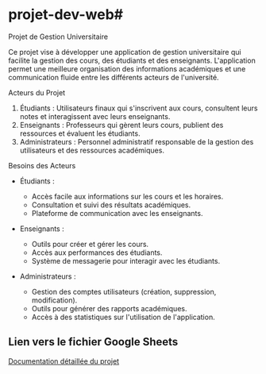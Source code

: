 # projet-dev-web# 
Projet de Gestion Universitaire 

Ce projet vise à développer une application de gestion universitaire qui facilite la gestion des cours, des étudiants et des enseignants. L'application permet une meilleure organisation des informations académiques et une communication fluide entre les différents acteurs de l'université.

Acteurs du Projet
1. Étudiants : Utilisateurs finaux qui s'inscrivent aux cours, consultent leurs notes et interagissent avec leurs enseignants.
2. Enseignants : Professeurs qui gèrent leurs cours, publient des ressources et évaluent les étudiants.
3. Administrateurs : Personnel administratif responsable de la gestion des utilisateurs et des ressources académiques.

 Besoins des Acteurs
- Étudiants :
  - Accès facile aux informations sur les cours et les horaires.
  - Consultation et suivi des résultats académiques.
  - Plateforme de communication avec les enseignants.

- Enseignants :
  - Outils pour créer et gérer les cours.
  - Accès aux performances des étudiants.
  - Système de messagerie pour interagir avec les étudiants.

- Administrateurs :
  - Gestion des comptes utilisateurs (création, suppression, modification).
  - Outils pour générer des rapports académiques.
  - Accès à des statistiques sur l'utilisation de l'application.

## Lien vers le fichier Google Sheets
[Documentation détaillée du projet](https://docs.google.com/spreadsheets/d/18sNULASiLUKscZr5gsgpqSWHzghNZzlUtNhVkwvG078/edit?resourcekey=&gid=893081634#gid=893081634)
